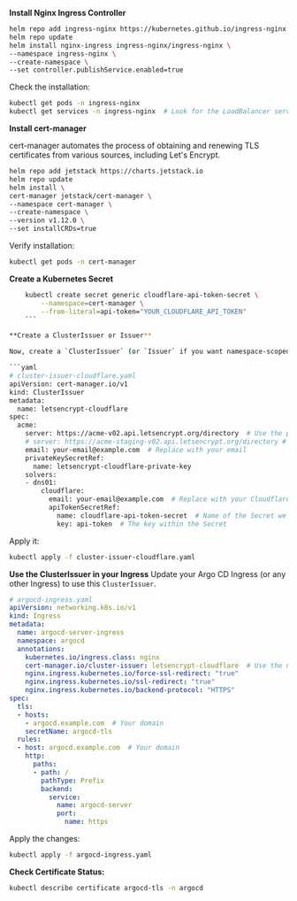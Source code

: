 **Install Nginx Ingress Controller**

```bash
helm repo add ingress-nginx https://kubernetes.github.io/ingress-nginx
helm repo update
helm install nginx-ingress ingress-nginx/ingress-nginx \
--namespace ingress-nginx \
--create-namespace \
--set controller.publishService.enabled=true
```

Check the installation:

```bash
kubectl get pods -n ingress-nginx
kubectl get services -n ingress-nginx  # Look for the LoadBalancer service
```

**Install cert-manager**

cert-manager automates the process of obtaining and renewing TLS certificates from various sources, including Let's Encrypt.

```bash
helm repo add jetstack https://charts.jetstack.io
helm repo update
helm install \
cert-manager jetstack/cert-manager \
--namespace cert-manager \
--create-namespace \
--version v1.12.0 \
--set installCRDs=true
```

Verify installation:

```bash
kubectl get pods -n cert-manager
```

**Create a Kubernetes Secret**

```bash
    kubectl create secret generic cloudflare-api-token-secret \
        --namespace=cert-manager \
        --from-literal=api-token="YOUR_CLOUDFLARE_API_TOKEN"
    ```

**Create a ClusterIssuer or Issuer**

Now, create a `ClusterIssuer` (or `Issuer` if you want namespace-scoped configuration) that uses the Cloudflare DNS-01 solver.

```yaml
# cluster-issuer-cloudflare.yaml
apiVersion: cert-manager.io/v1
kind: ClusterIssuer
metadata:
  name: letsencrypt-cloudflare
spec:
  acme:
    server: https://acme-v02.api.letsencrypt.org/directory  # Use the production server
    # server: https://acme-staging-v02.api.letsencrypt.org/directory # Use the staging server for testing
    email: your-email@example.com  # Replace with your email
    privateKeySecretRef:
      name: letsencrypt-cloudflare-private-key
    solvers:
    - dns01:
        cloudflare:
          email: your-email@example.com  # Replace with your Cloudflare account email
          apiTokenSecretRef:
            name: cloudflare-api-token-secret  # Name of the Secret we created
            key: api-token  # The key within the Secret
```

Apply it:

```bash
kubectl apply -f cluster-issuer-cloudflare.yaml
```

**Use the ClusterIssuer in your Ingress**
Update your Argo CD Ingress (or any other Ingress) to use this `ClusterIssuer`.

```yaml
# argocd-ingress.yaml
apiVersion: networking.k8s.io/v1
kind: Ingress
metadata:
  name: argocd-server-ingress
  namespace: argocd
  annotations:
    kubernetes.io/ingress.class: nginx
    cert-manager.io/cluster-issuer: letsencrypt-cloudflare  # Use the new ClusterIssuer
    nginx.ingress.kubernetes.io/force-ssl-redirect: "true"
    nginx.ingress.kubernetes.io/ssl-redirect: "true"
    nginx.ingress.kubernetes.io/backend-protocol: "HTTPS"
spec:
  tls:
  - hosts:
    - argocd.example.com  # Your domain
    secretName: argocd-tls
  rules:
  - host: argocd.example.com  # Your domain
    http:
      paths:
      - path: /
        pathType: Prefix
        backend:
          service:
            name: argocd-server
            port:
              name: https
```

Apply the changes:

```bash
kubectl apply -f argocd-ingress.yaml
```

**Check Certificate Status:**


```bash
kubectl describe certificate argocd-tls -n argocd
```
